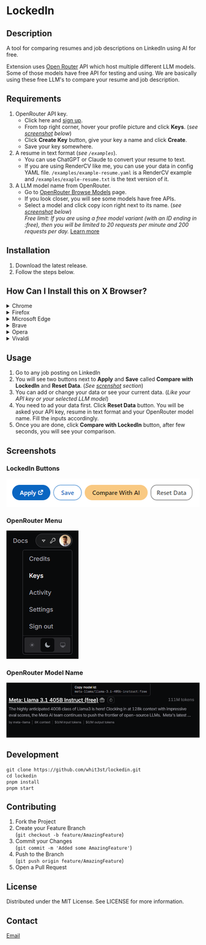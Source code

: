 # LockedIn

## Description

A tool for comparing resumes and job descriptions on LinkedIn using AI for free.

Extension uses [Open Router](https://openrouter.ai) API which host multiple different LLM models.
Some of those models have free API for testing and using. We are basically using these free LLM's to compare your resume and job description.

## Requirements

1. OpenRouter API key.
    - Click here and [sign up](https://openrouter.ai).
    - From top right corner, hover your profile picture and click **Keys**. (_see [screenshot](#openrouter-menu) below_)
    - Click **Create Key** button, give your key a name and click **Create**.
    - Save your key somewhere.
2. A resume in text format (_see `/examples`_).
    - You can use ChatGPT or Claude to convert your resume to text.
    - If you are using RenderCV like me, you can use your data in config YAML file. `/examples/example-resume.yaml` is a RenderCV example and `/examples/exaple-resume.txt` is the text version of it.
3. A LLM model name from OpenRouter.
    - Go to [OpenRouter Browse Models](https://openrouter.ai/models?order=pricing-low-to-high) page.
    - If you look closer, you will see some models have free APIs.
    - Select a model and click copy icon right next to its name. (_see [screenshot](#openrouter-model-name) below_)  
      _Free limit: If you are using a free model variant (with an ID ending in :free), then you will be limited to 20 requests per minute and 200 requests per day._ [Learn more](https://openrouter.ai/docs/limits)

## Installation

1. Download the latest release.
2. Follow the steps below.

## How Can I Install this on X Browser?

<details>
  <summary>Chrome</summary>

1. Open Chrome and navigate to `chrome://extensions/`.
2. Enable **Developer Mode** (toggle in the top right).
3. Click **Load unpacked**.
4. Select the downloaded `lockedin` folder.
5. The extension should now appear in your extension list.

</details>

<details>
  <summary>Firefox</summary>

1. Open Firefox and go to `about:debugging`.
2. Click on **This Firefox** in the left sidebar.
3. Click **Load Temporary Add-on**.
4. Choose the `manifest.json` file in downloaded `lockedin` folder.
5. The extension will be temporarily loaded and will stay active until you restart Firefox.

</details>

<details>
  <summary>Microsoft Edge</summary>

1. Open Edge and navigate to `edge://extensions/`.
2. Enable **Developer Mode** (toggle in the bottom left).
3. Click **Load unpacked**.
4. Select the downloaded `lockedin` folder.
5. The extension should now appear in your extension list.

</details>

<details>
  <summary>Brave</summary>

1. Open Brave and go to `brave://extensions/`.
2. Enable **Developer Mode** (toggle in the top right).
3. Click **Load unpacked**.
4. Select the downloaded `lockedin` folder.
5. The extension will appear in the list of extensions.

</details>

<details>
  <summary>Opera</summary>

1. Open Opera and navigate to `opera://extensions/`.
2. Enable **Developer Mode** (toggle in the top right).
3. Click **Load unpacked**.
4. Select the downloaded `lockedin` folder.
5. The extension will be loaded in Opera.

</details>

<details>
  <summary>Vivaldi</summary>

1. Open Vivaldi and go to `vivaldi://extensions/`.
2. Enable **Developer Mode** (toggle in the top right).
3. Click **Load unpacked**.
4. Select the downloaded `lockedin` folder.
5. The extension will appear in your extension list.

</details>

## Usage

1. Go to any job posting on LinkedIn
2. You will see two buttons next to **Apply** and **Save** called **Compare with LockedIn** and **Reset Data**. (_See [screnshot](#lockedin-buttons) section_)
3. You can add or change your data or see your current data. (_Like your API key or your selected LLM model_)
4. You need to ad your data first. Click **Reset Data** button. You will be asked your API key, resume in text format and your OpenRouter model name. Fill the inputs accordingly.
5. Once you are done, click **Compare with LockedIn** button, after few seconds, you will see your comparison.

## Screenshots

### LockedIn Buttons

![screenshot of the LockedIn buttons](./screenshots/screenshot_1.png)

### OpenRouter Menu

![OpenRouter menu](./screenshots/openrouter_dropdown.png)

### OpenRouter Model Name

![OpenRouter model name](./screenshots/openrouter_modelname.png)

## Development

```terminal
git clone https://github.com/whit3st/lockedin.git
cd lockedin
pnpm install
pnpm start
```

## Contributing

1. Fork the Project
2. Create your Feature Branch  
   (`git checkout -b feature/AmazingFeature`)
3. Commit your Changes  
   (`git commit -m 'Added some AmazingFeature'`)
4. Push to the Branch  
   (`git push origin feature/AmazingFeature`)
5. Open a Pull Request

## License

Distributed under the MIT License. See LICENSE for more information.

## Contact

[Email](mailto:alican15033@gmail.com)
